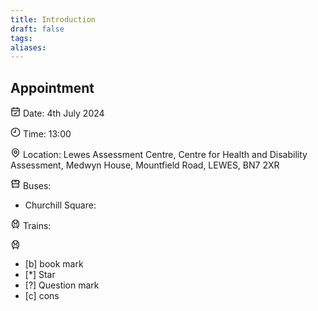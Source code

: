 ```yaml
---
title: Introduction
draft: false
tags: 
aliases:
---
```

## Appointment

<svg xmlns="http://www.w3.org/2000/svg" width="16" height="16" viewBox="0 0 24 24" fill="none" stroke="currentColor" stroke-width="2" stroke-linecap="round" stroke-linejoin="round" class="lucide lucide-calendar-check"><path d="M8 2v4"/><path d="M16 2v4"/><rect width="18" height="18" x="3" y="4" rx="2"/><path d="M3 10h18"/><path d="m9 16 2 2 4-4"/></svg> Date: 4th July 2024

<svg xmlns="http://www.w3.org/2000/svg" width="16" height="16" viewBox="0 0 24 24" fill="none" stroke="currentColor" stroke-width="2" stroke-linecap="round" stroke-linejoin="round" class="lucide lucide-clock-9"><circle cx="12" cy="12" r="10"/><polyline points="12 6 12 12 7.5 12"/></svg> Time: 13:00

<svg xmlns="http://www.w3.org/2000/svg" width="16" height="16" viewBox="0 0 24 24" fill="none" stroke="currentColor" stroke-width="2" stroke-linecap="round" stroke-linejoin="round" class="lucide lucide-map-pin"><path d="M20 10c0 6-8 12-8 12s-8-6-8-12a8 8 0 0 1 16 0Z"/><circle cx="12" cy="10" r="3"/></svg> Location: Lewes Assessment Centre, Centre for Health and Disability Assessment, Medwyn House, Mountfield Road, LEWES, BN7 2XR

<svg xmlns="http://www.w3.org/2000/svg" width="16" height="16" viewBox="0 0 24 24" fill="none" stroke="currentColor" stroke-width="2" stroke-linecap="round" stroke-linejoin="round" class="lucide lucide-bus-front"><path d="M4 6 2 7"/><path d="M10 6h4"/><path d="m22 7-2-1"/><rect width="16" height="16" x="4" y="3" rx="2"/><path d="M4 11h16"/><path d="M8 15h.01"/><path d="M16 15h.01"/><path d="M6 19v2"/><path d="M18 21v-2"/></svg> Buses: 
- Churchill Square: 

<svg xmlns="http://www.w3.org/2000/svg" width="16" height="16" viewBox="0 0 24 24" fill="none" stroke="currentColor" stroke-width="2" stroke-linecap="round" stroke-linejoin="round" class="lucide lucide-train-front"><path d="M8 3.1V7a4 4 0 0 0 8 0V3.1"/><path d="m9 15-1-1"/><path d="m15 15 1-1"/><path d="M9 19c-2.8 0-5-2.2-5-5v-4a8 8 0 0 1 16 0v4c0 2.8-2.2 5-5 5Z"/><path d="m8 19-2 3"/><path d="m16 19 2 3"/></svg> Trains:

<svg xmlns="http://www.w3.org/2000/svg" width="16" height="16" viewBox="0 0 24 24" fill="none" stroke="currentColor" stroke-width="2" stroke-linecap="round" stroke-linejoin="round" class="lucide lucide-train-front"><path d="M8 3.1V7a4 4 0 0 0 8 0V3.1"/><path d="m9 15-1-1"/><path d="m15 15 1-1"/><path d="M9 19c-2.8 0-5-2.2-5-5v-4a8 8 0 0 1 16 0v4c0 2.8-2.2 5-5 5Z"/><path d="m8 19-2 3"/><path d="m16 19 2 3"/></svg> 

- [b] book mark
- [*]  Star 
- [?]  Question mark
- [c]  cons

